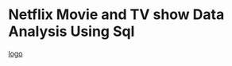 # Netflix Movie and TV show Data Analysis Using Sql 

[logo](https://github.com/rajpatel214/Netflix_Sql_Project/blob/main/Netflix.jpg)
